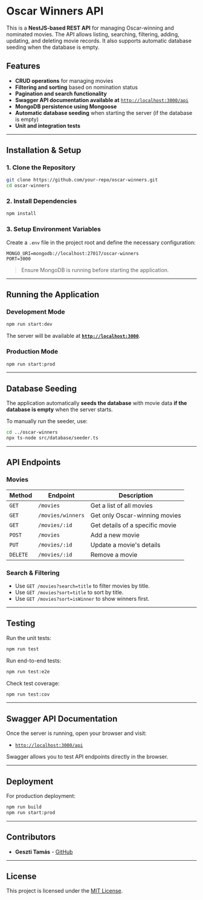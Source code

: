 # **Oscar Winners API**

This is a **NestJS-based REST API** for managing Oscar-winning and nominated movies. The API allows listing, searching, filtering, adding, updating, and deleting movie records. It also supports automatic database seeding when the database is empty.

## **Features**
- **CRUD operations** for managing movies
- **Filtering and sorting** based on nomination status
- **Pagination and search functionality**
- **Swagger API documentation available at** [`http://localhost:3000/api`](http://localhost:3000/api)
- **MongoDB persistence using Mongoose**
- **Automatic database seeding** when starting the server (if the database is empty)
- **Unit and integration tests**

---

## **Installation & Setup**
### **1. Clone the Repository**
```bash
git clone https://github.com/your-repo/oscar-winners.git
cd oscar-winners
```

### **2. Install Dependencies**
```bash
npm install
```

### **3. Setup Environment Variables**
Create a `.env` file in the project root and define the necessary configuration:
```
MONGO_URI=mongodb://localhost:27017/oscar-winners
PORT=3000
```
> Ensure MongoDB is running before starting the application.

---

## **Running the Application**
### **Development Mode**
```bash
npm run start:dev
```
The server will be available at **[`http://localhost:3000`](http://localhost:3000)**.

### **Production Mode**
```bash
npm run start:prod
```

---

## **Database Seeding**
The application automatically **seeds the database** with movie data **if the database is empty** when the server starts.

To manually run the seeder, use:
```bash
cd ../oscar-winners
npx ts-node src/database/seeder.ts
```

---

## **API Endpoints**
### **Movies**
| Method | Endpoint | Description |
|--------|---------|-------------|
| `GET` | `/movies` | Get a list of all movies |
| `GET` | `/movies/winners` | Get only Oscar-winning movies |
| `GET` | `/movies/:id` | Get details of a specific movie |
| `POST` | `/movies` | Add a new movie |
| `PUT` | `/movies/:id` | Update a movie's details |
| `DELETE` | `/movies/:id` | Remove a movie |

### **Search & Filtering**
- Use `GET /movies?search=title` to filter movies by title.
- Use `GET /movies?sort=title` to sort by title.
- Use `GET /movies?sort=isWinner` to show winners first.

---

## **Testing**
Run the unit tests:
```bash
npm run test
```

Run end-to-end tests:
```bash
npm run test:e2e
```

Check test coverage:
```bash
npm run test:cov
```

---

## **Swagger API Documentation**
Once the server is running, open your browser and visit:
- [`http://localhost:3000/api`](http://localhost:3000/api)  

Swagger allows you to test API endpoints directly in the browser.

---

## **Deployment**
For production deployment:
```bash
npm run build
npm run start:prod
```

---

## **Contributors**
- **Geszti Tamás** - [GitHub](https://github.com/gesztitamas14)

---

## **License**
This project is licensed under the [MIT License](https://opensource.org/licenses/MIT).
